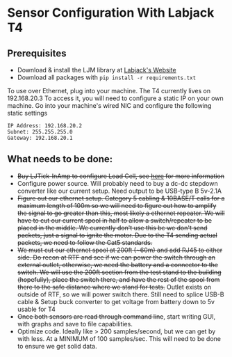 # Sensor Configuration With Labjack T4

## Prerequisites
- Download & install the LJM library at [Labjack's Website](https://labjack.com/pages/support/software?doc=%2Fsoftware-driver%2Finstaller-downloads%2Fljm-installation-instructions%2F)
- Download all packages with `pip install -r requirements.txt`

To use over Ethernet, plug into your machine. The T4 currently lives on 192.168.20.3
To access it, you will need to configure a static IP on your own machine. Go into your machine's wired NIC and configure the following static settings

```
IP Address: 192.168.20.2
Subnet: 255.255.255.0
Gateway: 192.168.20.1
```
## What needs to be done:

- ~~Buy LJTick-InAmp to configure Load Cell, see [here](https://labjack.com/pages/support?doc=/app-notes/sensor-types-app-note/bridge-circuits-app-note/#section-header-two-ocsys) for more information~~
- Configure power source. Will probably need to buy a dc-dc stepdown converter like our current setup. Need output to be USB-type B 5v-2.1A
- ~~Figure out our ethernet setup. Category 5 cabling & 10BASE/T calls for a maximum length of 100m so we will need to figure out how to amplify the signal to go greater than this, most likely a ethernet repeater. We will have to cut our current spool in half to allow a switch/repeater to be placed in the middle. We currently don't use this bc we don't send packets, just a signal to ignite the motor. Due to the T4 sending actual packets, we need to follow the Cat5 standards.~~
- ~~We must cut our ethernet spool at 200ft (~60m) and add RJ45 to either side. Do recon at RTF and see if we can power the switch through an external outlet, otherwise, we need the battery and a connector to the switch. We will use the 200ft section from the test stand to the building (hopefully), place the switch there, and have the rest of the spool from there to the safe distance where we stand for tests.~~ Outlet exists on outside of RTF, so we will power switch there. Still need to splice USB-B cable & Setup buck converter to get voltage from battery down to 5v usable for T4
- ~~Once both sensors are read through command line~~, start writing GUI, with graphs and save to file capabilities.
- Optimize code. Ideally like > 200 samples/second, but we can get by with less. At a MINIMUM of 100 samples/sec. This will need to be done to ensure we get solid data.
